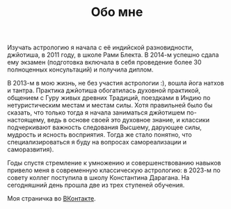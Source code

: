 ﻿---
title: 'Обо мне'
template: 'single.html'

extra:
  gallery: true
  sidebar:
    hide_blog: true
    hide_apps: true
    reviews_count: 2
---

Изучать астрологию я начала с её индийской разновидности, джйотиша, в 2011 году, в школе Рами Блекта. В 2014-м успешно сдала ему экзамен (подготовка включала в себя проведение более 30 полноценных консультаций) и получила диплом.

В 2013-м в мою жизнь, не без участия астрологии :), вошла йога натхов и тантра. Практика джйотиша обогатилась духовной практикой, общением с Гуру живых древних Традиций, поездками в Индию по нетуристическим местам и местам силы. Хотя правильней было бы сказать, что только тогда я начала заниматься джйотишем по-настоящему, ведь в основе своей это духовное знание, и классики подчеркивают важность следования Высшему, дарующее силы, мудрость и ясность восприятия. Тогда же стало понятно, что специализироваться я буду на вопросах самореализации и саморазвития).

Годы спустя стремление к умножению и совершенствованию навыков привело меня в современную классическую астрологию: в 2023-м по совету коллег поступила в школу Константина Дарагана. На сегодняшний день прошла две из трех ступеней обучения.

Моя страничка во [ВКонтакте](https://vk.com/omkaranath).


